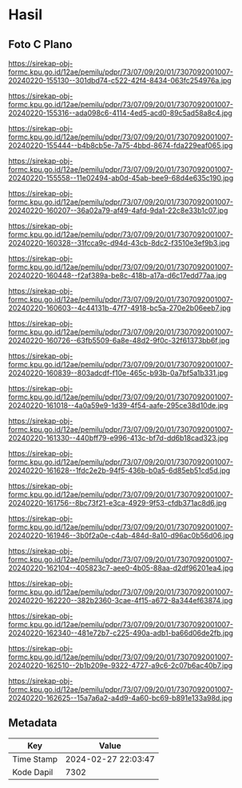 # Hasil

## Foto C Plano

https://sirekap-obj-formc.kpu.go.id/12ae/pemilu/pdpr/73/07/09/20/01/7307092001007-20240220-155130--301dbd74-c522-42f4-8434-063fc254976a.jpg

https://sirekap-obj-formc.kpu.go.id/12ae/pemilu/pdpr/73/07/09/20/01/7307092001007-20240220-155316--ada098c6-4114-4ed5-acd0-89c5ad58a8c4.jpg

https://sirekap-obj-formc.kpu.go.id/12ae/pemilu/pdpr/73/07/09/20/01/7307092001007-20240220-155444--b4b8cb5e-7a75-4bbd-8674-fda229eaf065.jpg

https://sirekap-obj-formc.kpu.go.id/12ae/pemilu/pdpr/73/07/09/20/01/7307092001007-20240220-155558--11e02494-ab0d-45ab-bee9-68d4e635c190.jpg

https://sirekap-obj-formc.kpu.go.id/12ae/pemilu/pdpr/73/07/09/20/01/7307092001007-20240220-160207--36a02a79-af49-4afd-9da1-22c8e33b1c07.jpg

https://sirekap-obj-formc.kpu.go.id/12ae/pemilu/pdpr/73/07/09/20/01/7307092001007-20240220-160328--31fcca9c-d94d-43cb-8dc2-f3510e3ef9b3.jpg

https://sirekap-obj-formc.kpu.go.id/12ae/pemilu/pdpr/73/07/09/20/01/7307092001007-20240220-160448--f2af389a-be8c-418b-a17a-d6c17edd77aa.jpg

https://sirekap-obj-formc.kpu.go.id/12ae/pemilu/pdpr/73/07/09/20/01/7307092001007-20240220-160603--4c44131b-47f7-4918-bc5a-270e2b06eeb7.jpg

https://sirekap-obj-formc.kpu.go.id/12ae/pemilu/pdpr/73/07/09/20/01/7307092001007-20240220-160726--63fb5509-6a8e-48d2-9f0c-32f61373bb6f.jpg

https://sirekap-obj-formc.kpu.go.id/12ae/pemilu/pdpr/73/07/09/20/01/7307092001007-20240220-160839--803adcdf-f10e-465c-b93b-0a7bf5a1b331.jpg

https://sirekap-obj-formc.kpu.go.id/12ae/pemilu/pdpr/73/07/09/20/01/7307092001007-20240220-161018--4a0a59e9-1d39-4f54-aafe-295ce38d10de.jpg

https://sirekap-obj-formc.kpu.go.id/12ae/pemilu/pdpr/73/07/09/20/01/7307092001007-20240220-161330--440bff79-e996-413c-bf7d-dd6b18cad323.jpg

https://sirekap-obj-formc.kpu.go.id/12ae/pemilu/pdpr/73/07/09/20/01/7307092001007-20240220-161628--1fdc2e2b-94f5-436b-b0a5-6d85eb51cd5d.jpg

https://sirekap-obj-formc.kpu.go.id/12ae/pemilu/pdpr/73/07/09/20/01/7307092001007-20240220-161756--8bc73f21-e3ca-4929-9f53-cfdb371ac8d6.jpg

https://sirekap-obj-formc.kpu.go.id/12ae/pemilu/pdpr/73/07/09/20/01/7307092001007-20240220-161946--3b0f2a0e-c4ab-484d-8a10-d96ac0b56d06.jpg

https://sirekap-obj-formc.kpu.go.id/12ae/pemilu/pdpr/73/07/09/20/01/7307092001007-20240220-162104--405823c7-aee0-4b05-88aa-d2df96201ea4.jpg

https://sirekap-obj-formc.kpu.go.id/12ae/pemilu/pdpr/73/07/09/20/01/7307092001007-20240220-162220--382b2360-3cae-4f15-a672-8a344ef63874.jpg

https://sirekap-obj-formc.kpu.go.id/12ae/pemilu/pdpr/73/07/09/20/01/7307092001007-20240220-162340--481e72b7-c225-490a-adb1-ba66d06de2fb.jpg

https://sirekap-obj-formc.kpu.go.id/12ae/pemilu/pdpr/73/07/09/20/01/7307092001007-20240220-162510--2b1b209e-9322-4727-a9c6-2c07b6ac40b7.jpg

https://sirekap-obj-formc.kpu.go.id/12ae/pemilu/pdpr/73/07/09/20/01/7307092001007-20240220-162625--15a7a6a2-a4d9-4a60-bc69-b891e133a98d.jpg


## Metadata

| Key        | Value               |
| ---------- | ------------------- |
| Time Stamp | 2024-02-27 22:03:47 |
| Kode Dapil | 7302                |



